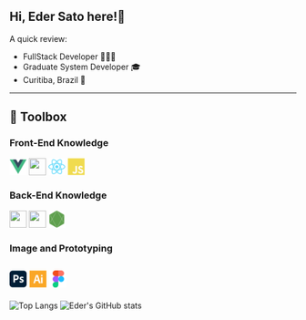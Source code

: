 ## Hi, Eder Sato here!👋

A quick review:

- FullStack Developer  👨🏻‍💻
- Graduate System Developer 🎓
- Curitiba, Brazil 📍
---

## 🧰 Toolbox

### Front-End Knowledge

<img src="https://raw.githubusercontent.com/devicons/devicon/c7d326b6009e60442abc35fa45706d6f30ee4c8e/icons/vuejs/vuejs-original.svg" alt="Vue Logo" width="30" height="30"> <img src="https://cdn.jsdelivr.net/gh/devicons/devicon@latest/icons/nuxtjs/nuxtjs-original.svg" width="30" height="30" /> <img src="https://raw.githubusercontent.com/devicons/devicon/c7d326b6009e60442abc35fa45706d6f30ee4c8e/icons/react/react-original.svg" alt="React Logo" width="30" height="30"> <img src="https://raw.githubusercontent.com/devicons/devicon/c7d326b6009e60442abc35fa45706d6f30ee4c8e/icons/javascript/javascript-plain.svg" alt="JS Logo" width="30" height="30">

### Back-End Knowledge
          
<img src="https://cdn.jsdelivr.net/gh/devicons/devicon@latest/icons/csharp/csharp-original.svg" width="30" height="30" /> <img src="https://cdn.jsdelivr.net/gh/devicons/devicon@latest/icons/dotnetcore/dotnetcore-original.svg" width="30" height="30" /> <img src="https://raw.githubusercontent.com/devicons/devicon/c7d326b6009e60442abc35fa45706d6f30ee4c8e/icons/nodejs/nodejs-plain.svg" alt="Node Logo" width="30" height="30">

### Image and Prototyping

<img src="https://raw.githubusercontent.com/devicons/devicon/c7d326b6009e60442abc35fa45706d6f30ee4c8e/icons/photoshop/photoshop-plain.svg" alt="Photoshop Logo" width="30" height="30"> <img src="https://raw.githubusercontent.com/devicons/devicon/c7d326b6009e60442abc35fa45706d6f30ee4c8e/icons/illustrator/illustrator-plain.svg" alt="Illustrator Logo" width="30" height="30"> <img src="https://raw.githubusercontent.com/devicons/devicon/c7d326b6009e60442abc35fa45706d6f30ee4c8e/icons/figma/figma-original.svg" alt="Figma Logo" width="30" height="30">
---

![Top Langs](https://github-readme-stats.vercel.app/api/top-langs/?username=edersato&hide=java,html&theme=gruvbox) 
![Eder's GitHub stats](https://github-readme-stats.vercel.app/api?username=edersato&theme=gruvbox)
